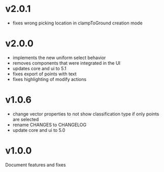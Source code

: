 # v2.0.1

- fixes wrong picking location in clampToGround creation mode

# v2.0.0

- implements the new uniform select behavior
- removes components that were integrated in the UI
- updates core and ui to 5.1
- fixes export of points with text
- fixes highlighting of modify actions

# v1.0.6

- change vector properties to not show classification type if only points are selected
- rename CHANGES to CHANGELOG
- update core and ui to 5.0

# v1.0.0

Document features and fixes
